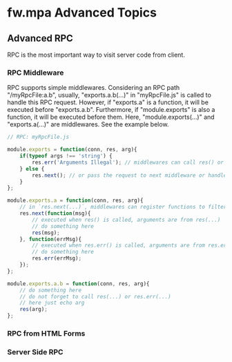 # fw.mpa Advanced Topics #

## Advanced RPC ##

RPC is the most important way to visit server code from client.

### RPC Middleware ###

RPC supports simple middlewares.
Considering an RPC path "/myRpcFile:a.b", usually, "exports.a.b(...)" in "myRpcFile.js" is called to handle this RPC request.
However, if "exports.a" is a function, it will be executed before "exports.a.b".
Furthermore, if "module.exports" is also a function, it will be executed before them.
Here, "module.exports(...)" and "exports.a(...)" are middlewares.
See the example below.

```js
// RPC: myRpcFile.js

module.exports = function(conn, res, arg){
	if(typeof args !== 'string') {
		res.err('Arguments Illegal'); // middlewares can call res() or res.err() to respond directly (middlewares and handler followed are ignored)
	} else {
		res.next(); // or pass the request to next middleware or handler
	}
};

module.exports.a = function(conn, res, arg){
	// in `res.next(...)`, middlewares can register functions to filter response passed by res() or res.err() from next middleware or handler
	res.next(function(msg){
		// executed when res() is called, arguments are from res(...)
		// do something here
		res(msg);
	}, function(errMsg){
		// executed when res.err() is called, arguments are from res.err(...)
		// do something here
		res.err(errMsg);
	});
};

module.exports.a.b = function(conn, res, arg){
	// do something here
	// do not forget to call res(...) or res.err(...)
	// here just echo arg
	res(arg);
};
```

### RPC from HTML Forms ###

### Server Side RPC ###
